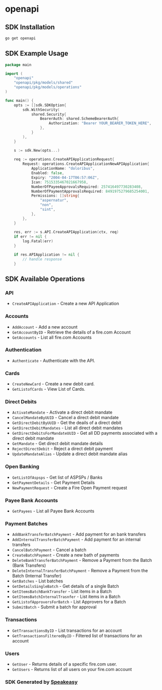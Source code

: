 # openapi

<!-- Start SDK Installation -->
## SDK Installation

```bash
go get openapi
```
<!-- End SDK Installation -->

## SDK Example Usage
<!-- Start SDK Example Usage -->
```go
package main

import (
    "openapi"
    "openapi/pkg/models/shared"
    "openapi/pkg/models/operations"
)

func main() {
    opts := []sdk.SDKOption{
        sdk.WithSecurity(
            shared.Security{
                BearerAuth: shared.SchemeBearerAuth{
                    Authorization: "Bearer YOUR_BEARER_TOKEN_HERE",
                },
            }
        ),
    }

    s := sdk.New(opts...)
    
    req := operations.CreateAPIApplicationRequest{
        Request: operations.CreateAPIApplicationNewAPIApplication{
            ApplicationName: "doloribus",
            Enabled: false,
            Expiry: "2004-04-17T06:57:06Z",
            Ican: 7515335467021667958,
            NumberOfPayeeApprovalsRequired: 257416497730283408,
            NumberOfPaymentApprovalsRequired: 8491975279685254001,
            Permissions: []string{
                "aspernatur",
                "non",
                "sint",
            },
        },
    }
    
    res, err := s.API.CreateAPIApplication(ctx, req)
    if err != nil {
        log.Fatal(err)
    }

    if res.APIApplication != nil {
        // handle response
    }
```
<!-- End SDK Example Usage -->

<!-- Start SDK Available Operations -->
## SDK Available Operations

### API

* `CreateAPIApplication` - Create a new API Application

### Accounts

* `AddAccount` - Add a new account
* `GetAccountByID` - Retrieve the details of a fire.com Account
* `GetAccounts` - List all fire.com Accounts

### Authentication

* `Authenticate` - Authenticate with the API.

### Cards

* `CreateNewCard` - Create a new debit card.
* `GetListofCards` - View List of Cards.

### Direct Debits

* `ActivateMandate` - Activate a direct debit mandate
* `CancelMandateByUUID` - Cancel a direct debit mandate
* `GetDirectDebitByUUID` - Get the deails of a direct debit
* `GetDirectDebitMandates` - List all direct debit mandates
* `GetDirectDebitsForMandateUUID` - Get all DD payments associated with a direct debit mandate
* `GetMandate` - Get direct debit mandate details
* `RejectDirectDebit` - Reject a direct debit payment
* `UpdateMandateAlias` - Update a direct debit mandate alias

### Open Banking

* `GetListOfAspsps` - Get list of ASPSPs / Banks
* `GetPaymentDetails` - Get Payment Details
* `NewPaymentRequest` - Create a Fire Open Payment request

### Payee Bank Accounts

* `GetPayees` - List all Payee Bank Accounts

### Payment Batches

* `AddBankTransferBatchPayment` - Add payment for an bank transfers
* `AddInternalTransferBatchPayment` - Add payment for an internal transfers
* `CancelBatchPayment` - Cancel a batch
* `CreateBatchPayment` - Create a new bath of payments
* `DeleteBankTransferBatchPayment` - Remove a Payment from the Batch (Bank Transfers)
* `DeleteInternalTransferBatchPayment` - Remove a Payment from the Batch (Internal Transfer)
* `GetBatches` - List batches
* `GetDetailsSingleBatch` - Get details of a single Batch
* `GetItemsBatchBankTransfer` - List items in a Batch
* `GetItemsBatchInternalTrasnfer` - List items in a Batch
* `GetListofApproversForBatch` - List Approvers for a Batch
* `SubmitBatch` - Submit a batch for approval

### Transactions

* `GetTransactionsByID` - List transactions for an account
* `GetTransactionsFilteredByID` - Filtered list of transactions for an account

### Users

* `GetUser` - Returns details of a specific fire.com user.
* `GetUsers` - Returns list of all users on your fire.com account

<!-- End SDK Available Operations -->

### SDK Generated by [Speakeasy](https://docs.speakeasyapi.dev/docs/using-speakeasy/client-sdks)
